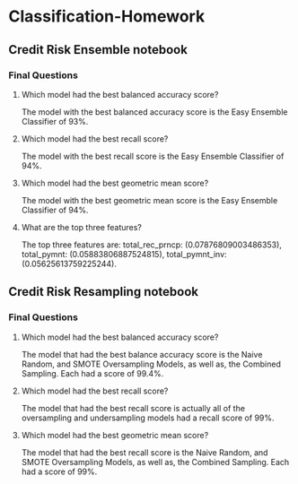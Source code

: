 # Classification-Homework
## Credit Risk Ensemble notebook
### Final Questions

1. Which model had the best balanced accuracy score?

    The model with the best balanced accuracy score is the Easy Ensemble Classifier of 93%.

2. Which model had the best recall score?

    The model with the best recall score is the Easy Ensemble Classifier of 94%.

3. Which model had the best geometric mean score?

    The model with the best geometric mean score is the Easy Ensemble Classifier of 94%.

4. What are the top three features?

   The top three features are:
    total_rec_prncp: (0.07876809003486353),
    total_pymnt: (0.05883806887524815),
    total_pymnt_inv: (0.05625613759225244).

## Credit Risk Resampling notebook
### Final Questions

1. Which model had the best balanced accuracy score?

   The model that had the best balance accuracy score is the Naive Random, and SMOTE Oversampling Models, as well as, the Combined Sampling. Each had a score of 99.4%.

2. Which model had the best recall score?

    The model that had the best recall score is actually all of the oversampling and undersampling models had a recall score of 99%.

3. Which model had the best geometric mean score?

    The model that had the best recall score is the Naive Random, and SMOTE Oversampling Models, as well as, the Combined Sampling. Each had a score of 99%.
